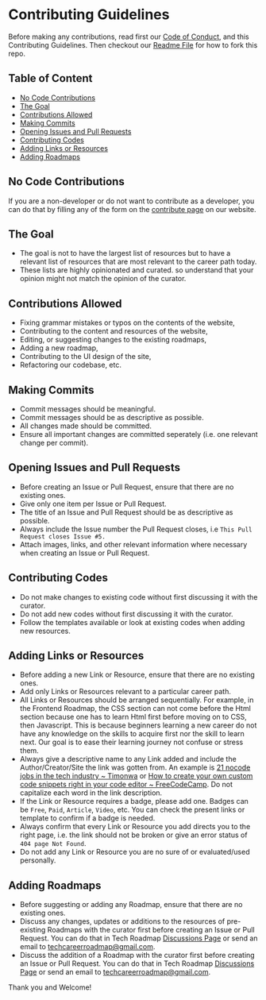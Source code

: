 # Contributing Guidelines

Before making any contributions, read first our [Code of Conduct](https://github.com/Timonwa/techroadmap/blob/main/CODE_OF_CONDUCT.md), and this Contributing Guidelines. Then checkout our [Readme File](https://github.com/Timonwa/techroadmap#getting-started) for how to fork this repo.

## Table of Content

- [No Code Contributions](#no-code-contributions)
- [The Goal](#the-goal)
- [Contributions Allowed](#contributions-allowed)
- [Making Commits](#making-commits)
- [Opening Issues and Pull Requests](#opening-issues-and-pull-requests)
- [Contributing Codes](#contributing-codes)
- [Adding Links or Resources](#adding-links-or-resources)
- [Adding Roadmaps](#adding-roadmaps)

## No Code Contributions

If you are a non-developer or do not want to contribute as a developer, you can do that by filling any of the form on the [contribute page](https://careerroadmap.tech/html/contribute) on our website.

## The Goal

- The goal is not to have the largest list of resources but to have a relevant list of resources that are most relevant to the career path today.
- These lists are highly opinionated and curated. so understand that your opinion might not match the opinion of the curator.

## Contributions Allowed

- Fixing grammar mistakes or typos on the contents of the website,
- Contributing to the content and resources of the website,
- Editing, or suggesting changes to the existing roadmaps,
- Adding a new roadmap,
- Contributing to the UI design of the site,
- Refactoring our codebase, etc.

## Making Commits

- Commit messages should be meaningful.
- Commit messages should be as descriptive as possible.
- All changes made should be committed.
- Ensure all important changes are committed seperately (i.e. one relevant change per commit).

## Opening Issues and Pull Requests

- Before creating an Issue or Pull Request, ensure that there are no existing ones.
- Give only one item per Issue or Pull Request.
- The title of an Issue and Pull Request should be as descriptive as possible.
- Always include the Issue number the Pull Request closes, i.e `This Pull Request closes Issue #5.`
- Attach images, links, and other relevant information where necessary when creating an Issue or Pull Request.

## Contributing Codes

- Do not make changes to existing code without first discussing it with the curator.
- Do not add new codes without first discussing it with the curator.
- Follow the templates available or look at existing codes when adding new resources.

## Adding Links or Resources

- Before adding a new Link or Resource, ensure that there are no existing ones.
- Add only Links or Resources relevant to a particular career path.
- All Links or Resources should be arranged sequentially. For example, in the Frontend Roadmap, the CSS section can not come before the Html section because one has to learn Html first before moving on to CSS, then Javascript. This is because beginners learning a new career do not have any knowledge on the skills to acquire first nor the skill to learn next. Our goal is to ease their learning journey not confuse or stress them.
- Always give a descriptive name to any Link added and include the Author/Creator/Site the link was gotten from. An example is [21 nocode jobs in the tech industry ~ Timonwa](https://blog.timonwa.com/you-dont-need-to-write-code-to-become-a-tech-sisbro) or [How to create your own custom code snippets right in your code editor ~ FreeCodeCamp](https://www.freecodecamp.org/news/create-your-own-custom-code-snippets/). Do not capitalize each word in the link description.
- If the Link or Resource requires a badge, please add one. Badges can be `Free`, `Paid`, `Article`, `Video`, etc. You can check the present links or template to confirm if a badge is needed.
- Always confirm that every Link or Resource you add directs you to the right page, i.e. the link should not be broken or give an error status of `404 page Not Found`.
- Do not add any Link or Resource you are no sure of or evaluated/used personally.

## Adding Roadmaps

- Before suggesting or adding any Roadmap, ensure that there are no existing ones.
- Discuss any changes, updates or additions to the resources of pre-existing Roadmaps with the curator first before creating an Issue or Pull Request. You can do that in Tech Roadmap [Discussions Page](https://github.com/Timonwa/techroadmap/discussions/categories/ideas) or send an email to [techcareerroadmap@gmail.com](mailto:techcareerroadmap@gmail.com).
- Discuss the addition of a Roadmap with the curator first before creating an Issue or Pull Request. You can do that in Tech Roadmap [Discussions Page](https://github.com/Timonwa/techroadmap/discussions/categories/ideas) or send an email to [techcareerroadmap@gmail.com](mailto:techcareerroadmap@gmail.com).

Thank you and Welcome!
